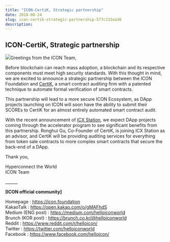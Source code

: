 ```yaml
---
title: "ICON-CertiK, Strategic partnership"
date: 2018-08-24
slug: icon-certik-strategic-partnership-577c131ea36
description:
---
```


## ICON-CertiK, Strategic partnership

![](https://cdn-images-1.medium.com/max/800/1*dtUYMS09391pM2YBk2gNQg.png)Greetings from the ICON Team,

Before blockchain can reach mass adoption, a blockchain and its respective components must meet high security standards. With this thought in mind, we are excited to announce a strategic partnership between the ICON Foundation and [CertiK](https://certik.org/), a smart contract auditing firm with a patented technique to automate formal verification of smart contracts.

This partnership will lead to a more secure ICON Ecosystem, as DApp projects launching on ICON will soon have the ability to submit their SCOREs to CertiK for an almost entirely automated smart contract audit.

With the recent announcement of [ICX Station](https://www.icxstation.com/), we expect DApp projects coming through the accelerator program to see significant benefits from this partnership. Ronghui Gu, Co-Founder of CertiK, is joining ICX Station as an advisor, and CertiK will be providing auditing services for everything from token sale contracts to more complex smart contracts that secure the back-end of a DApp.

Thank you,

Hyperconnect the World  
ICON Team

\_\_\_\_\_\_

**[ICON official community]**

Homepage : <https://icon.foundation>  
KakaoTalk : <https://open.kakao.com/o/gMAFhdS>  
Medium (ENG post) : <https://medium.com/helloiconworld>  
Brunch (KOR post) : <https://brunch.co.kr/@helloiconworld>  
Reddit : <https://www.reddit.com/r/helloicon/>  
Twitter : <https://twitter.com/helloiconworld>  
Facebook : <https://www.facebook.com/helloicon/>

